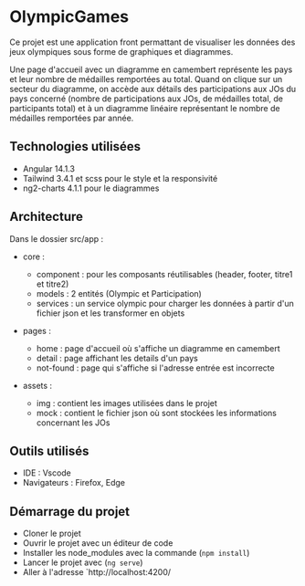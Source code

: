 # OlympicGames

Ce projet est une application front permattant de visualiser les données des jeux olympiques sous forme de graphiques et diagrammes.

Une page d'accueil avec un diagramme en camembert représente les pays et leur nombre de médailles remportées au total.
Quand on clique sur un secteur du diagramme, on accède aux détails des participations aux JOs du pays concerné (nombre de participations aux JOs, de médailles total, de participants total) 
et à un diagramme linéaire représentant le nombre de médailles remportées par année.


## Technologies utilisées

- Angular 14.1.3
- Tailwind 3.4.1 et scss pour le style et la responsivité
- ng2-charts 4.1.1 pour le diagrammes

## Architecture

Dans le dossier src/app :
- core :
  - component : pour les composants réutilisables (header, footer, titre1 et titre2)
  - models : 2 entités (Olympic et Participation)
  - services : un service olympic pour charger les données à partir d'un fichier json et les transformer en objets
  
- pages :
  -  home : page d'accueil où s'affiche un diagramme en camembert
  -  detail : page affichant les details d'un pays
  -  not-found : page qui s'affiche si l'adresse entrée est incorrecte

- assets :
  - img : contient les images utilisées dans le projet
  - mock : contient le fichier json où sont stockées les informations concernant les JOs


## Outils utilisés

- IDE : Vscode
- Navigateurs : Firefox, Edge


## Démarrage du projet

- Cloner le projet
- Ouvrir le projet avec un éditeur de code
- Installer les node_modules avec la commande (`npm install`)
- Lancer le projet avec (`ng serve`)
- Aller à l'adresse `http://localhost:4200/




